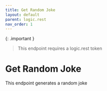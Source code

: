 ```yaml
---
title: Get Random Joke
layout: default
parent: logic.rest
nav_order: 1
---
```


{: .important }
> This endpoint requires a logic.rest token

# Get Random Joke
This endpoint generates a random joke
